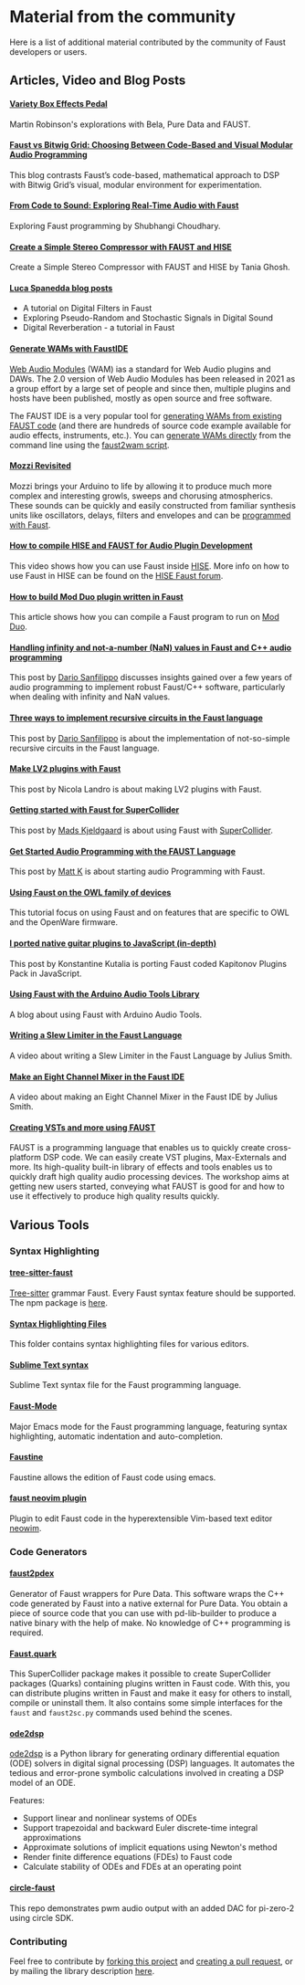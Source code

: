 # Material from the community

Here is a list of additional material contributed by the community of Faust developers or users.

## Articles, Video and Blog Posts

#### [Variety Box Effects Pedal](https://blog.bela.io/variety-box-bela-mini/) 
Martin Robinson's explorations with Bela, Pure Data and FAUST. 

#### [Faust vs Bitwig Grid: Choosing Between Code-Based and Visual Modular Audio Programming](https://acrylicpedia.com/faust-vs-bitwig-grid/)
This blog contrasts Faust’s code-based, mathematical approach to DSP with Bitwig Grid’s visual, modular environment for experimentation. 

#### [From Code to Sound: Exploring Real-Time Audio with Faust](https://medium.com/@choudharyshubhangi13/from-code-to-sound-exploring-real-time-audio-with-faust-31dbd2bce802)

Exploring Faust programming by Shubhangi Choudhary.

#### [Create a Simple Stereo Compressor with FAUST and HISE](https://www.youtube.com/watch?v=Z7sgsYsCQ8s)

Create a Simple Stereo Compressor with FAUST and HISE by Tania Ghosh.

#### [Luca Spanedda blog posts](https://lucaspanedda.github.io/Blog) 

- A tutorial on Digital Filters in Faust
- Exploring Pseudo-Random and Stochastic Signals in Digital Sound
- Digital Reverberation - a tutorial in Faust

#### [Generate WAMs with FaustIDE](http://www.webaudiomodules.com/docs/usage/generate-with-faustide/)
[Web Audio Modules](http://www.webaudiomodules.com) (WAM) ias a standard for Web Audio plugins and DAWs. The 2.0 version of Web Audio Modules has been released in 2021 as a group effort by a large set of people and since then, multiple plugins and hosts have been published, mostly as open source and free software.

The FAUST IDE is a very popular tool for [generating WAMs from existing FAUST code](http://www.webaudiomodules.com/docs/usage/generate-with-faustide) (and there are hundreds of source code example available for audio effects, instruments, etc.). You can [generate WAMs directly](http://www.webaudiomodules.com/docs/usage/generate-with-faust) from the command line using the [faust2wam script](https://github.com/Fr0stbyteR/faust2wam).

#### [Mozzi Revisited](https://www.pschatzmann.ch/home/2024/03/15/mozzi-revisited/)

Mozzi brings your Arduino to life by allowing it to produce much more complex and interesting growls, sweeps and chorusing atmospherics. These sounds can be quickly and easily constructed from familiar synthesis units like oscillators, delays, filters and envelopes and can be [programmed with Faust](https://github.com/pschatzmann/arduino-audio-tools/wiki/Faust).

#### [How to compile HISE and FAUST for Audio Plugin Development](https://www.youtube.com/watch?v=qHHShO4uOvI)

This video shows how you can use Faust inside [HISE](https://hise.dev). More info on how to use Faust in HISE can be found on the [HISE Faust forum](https://forum.hise.audio/category/14/faust-development).

#### [How to build Mod Duo plugin written in Faust](https://medium.com/@vlad.shcherbakov/deploying-a-faust-program-to-mod-duo-f2a588eaea7b)

This article shows how you can compile a Faust program to run on [Mod Duo](https://mod.audio).

#### [Handling infinity and not-a-number (NaN) values in Faust and C++ audio programming](https://www.dariosanfilippo.com/posts/2020/12/28/handling_inf_nan_values_in_faust_and_cpp.html)  

This post by [Dario Sanfilippo](https://www.dariosanfilippo.com) discusses insights gained over a few years of audio programming to implement robust Faust/C++ software, particularly when dealing with infinity and NaN values.

#### [Three ways to implement recursive circuits in the Faust language](https://www.dariosanfilippo.com/posts/2020/11/28/faust_recursive_circuits.html)  

This post by [Dario Sanfilippo](https://www.dariosanfilippo.com) is about the implementation of not-so-simple recursive circuits in the Faust language.  

#### [Make LV2 plugins with Faust](https://z-uo.medium.com/make-lv2-plugins-with-faust-ce58601ab3b9)  

This post by Nicola Landro is about making LV2 plugins with Faust.

#### [Getting started with Faust for SuperCollider](https://madskjeldgaard.dk/posts/getting-started-with-faust-for-supercollider/)  

This post by [Mads Kjeldgaard](https://madskjeldgaard.dk/pages/about/) is about using Faust with [SuperCollider](https://supercollider.github.io).

#### [Get Started Audio Programming with the FAUST Language](https://medium.com/@kmatthew/get-started-audio-programming-with-the-faust-language-75b854b6f7d4)  

This post by [Matt K](https://medium.com/@kmatthew) is about starting audio Programming with Faust. 

#### [Using Faust on the OWL family of devices](https://openwarelab.org/Faust)

This tutorial focus on using Faust and on features that are specific to OWL and the OpenWare firmware.

#### [I ported native guitar plugins to JavaScript (in-depth)](https://kutalia.medium.com/how-i-ported-native-musical-plugins-to-javascript-in-depth-dafa014dae01)

This post by Konstantine Kutalia is porting Faust coded Kapitonov Plugins Pack in JavaScript.

#### [Using Faust with the Arduino Audio Tools Library](https://www.pschatzmann.ch/home/2022/04/22/using-faust-dsp-with-my-arduino-audio-tools/)

A blog about using Faust with  Arduino Audio Tools.

#### [Writing a Slew Limiter in the Faust Language](https://www.youtube.com/watch?v=3WY0ikTFAe4)

A video about writing a Slew Limiter in the Faust Language by Julius Smith.

#### [Make an Eight Channel Mixer in the Faust IDE](https://www.youtube.com/watch?v=W4zyZisuAJ4)

A video about making an Eight Channel Mixer in the Faust IDE  by Julius Smith.

#### [Creating VSTs and more using FAUST](https://musichackspace.org/product/creating-vsts-and-more-using-faust/)

FAUST is a programming language that enables us to quickly create cross-platform DSP code. We can easily create VST plugins, Max-Externals and more. Its high-quality built-in library of effects and tools enables us to quickly draft high quality audio processing devices. The workshop aims at getting new users started, conveying what FAUST is good for and how to use it effectively to produce high quality results quickly.

## Various Tools

### Syntax Highlighting

#### [tree-sitter-faust](https://github.com/khiner/tree-sitter-faust)

[Tree-sitter](https://tree-sitter.github.io/) grammar Faust. Every Faust syntax feature should be supported. The npm package is [here](https://www.npmjs.com/package/tree-sitter-faust).

#### [Syntax Highlighting Files](https://github.com/grame-cncm/faust/tree/master-dev/syntax-highlighting)

This folder contains syntax highlighting files for various editors.

#### [Sublime Text syntax](https://github.com/nuchi/faust-sublime-syntax)

Sublime Text syntax file for the Faust programming language.

#### [Faust-Mode](https://github.com/rukano/emacs-faust-mode)

Major Emacs mode for the Faust programming language, featuring syntax highlighting, automatic indentation and auto-completion.

#### [Faustine](https://github.com/emacsmirror/faustine)

Faustine allows the edition of Faust code using emacs.

#### [faust neovim plugin](https://github.com/madskjeldgaard/faust-nvim)

Plugin to edit Faust code in the hyperextensible Vim-based text editor [neowim](http://neovim.io).
 
### Code Generators
 
#### [faust2pdex](https://github.com/jujudusud/BPD/tree/master/tools/faust2pdex)
 
 Generator of Faust wrappers for Pure Data. This software wraps the C++ code generated by Faust into a native external for Pure Data. You obtain a piece of source code that you can use with pd-lib-builder to produce a native binary with the help of make. No knowledge of C++ programming is required.

#### [Faust.quark](https://github.com/madskjeldgaard/faust.quark)

This SuperCollider package makes it possible to create SuperCollider packages (Quarks) containing plugins written in Faust code. With this, you can distribute plugins written in Faust and make it easy for others to install, compile or uninstall them. It also contains some simple interfaces for the `faust` and `faust2sc.py` commands used behind the scenes.

#### [ode2dsp](https://git.sr.ht/~kdsch/ode2dsp)

[ode2dsp](https://git.sr.ht/~kdsch/ode2dsp) is a Python library for generating ordinary differential equation (ODE) solvers in digital signal processing (DSP) languages. It automates the tedious and error-prone symbolic calculations involved in creating a DSP model of an ODE.

Features:

- Support linear and nonlinear systems of ODEs
- Support trapezoidal and backward Euler discrete-time integral approximations
- Approximate solutions of implicit equations using Newton's method
- Render finite difference equations (FDEs) to Faust code
- Calculate stability of ODEs and FDEs at an operating point

#### [circle-faust](https://github.com/marchingband/circle-faust)

This repo demonstrates pwm audio output with an added DAC for pi-zero-2 using circle SDK.

### Contributing

Feel free to contribute by [forking this project](https://docs.github.com/en/github/collaborating-with-pull-requests/working-with-forks) and [creating a pull request](https://docs.github.com/en/github/collaborating-with-pull-requests/proposing-changes-to-your-work-with-pull-requests/creating-a-pull-request), or by mailing the library description [here](mailto:research@grame.fr).

